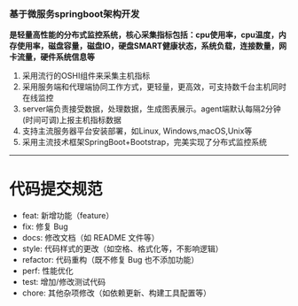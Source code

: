 ### 基于微服务springboot架构开发
**是轻量高性能的分布式监控系统，核心采集指标包括：cpu使用率，cpu温度，内存使用率，磁盘容量，磁盘IO，硬盘SMART健康状态，系统负载，连接数量，网卡流量，硬件系统信息等**

1. 采用流行的OSHI组件来采集主机指标
2. 采用服务端和代理端协同工作方式，更轻量，更高效，可支持数千台主机同时在线监控
3. server端负责接受数据，处理数据，生成图表展示。agent端默认每隔2分钟(时间可调)上报主机指标数据
4. 支持主流服务器平台安装部署，如Linux, Windows,macOS,Unix等
5. 采用主流技术框架SpringBoot+Bootstrap，完美实现了分布式监控系统

***
# 代码提交规范
* feat: 新增功能（feature）
* fix: 修复 Bug
* docs: 修改文档（如 README 文件等）
* style: 代码样式的更改（如空格、格式化等，不影响逻辑）
* refactor: 代码重构（既不修复 Bug 也不添加功能）
* perf: 性能优化
* test: 增加/修改测试代码
* chore: 其他杂项修改（如依赖更新、构建工具配置等）
